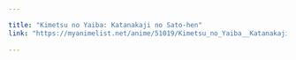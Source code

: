 ```yaml
---

title: "Kimetsu no Yaiba: Katanakaji no Sato-hen"
link: "https://myanimelist.net/anime/51019/Kimetsu_no_Yaiba__Katanakaji_no_Sato-hen"
 
---
```

